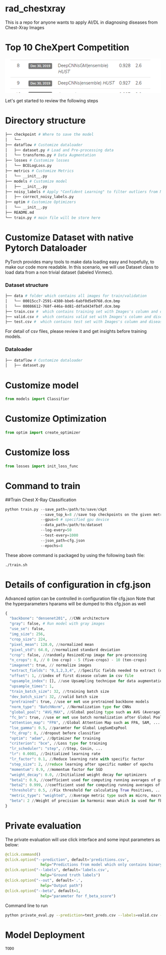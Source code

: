 # rad_chestxray
This is a repo for anyone wants to apply AI/DL in diagnosing diseases from Chest-Xray Images

# Top 10 CheXpert Competition 
![alt text](samples/ranking.png)

Let's get started to review the following steps
# Directory structure
```bash 
├── checkpoint # Where to save the model 
│   └── 
├── dataflow # Customize dataloader 
│   ├── dataset.py # Load and Pre-processing data
│   └── transforms.py # Data Augmentation
├── losses # Customize losses 
│   └── BCELogLoss.py
├── metrics # Customize Metrics 
│   └── __init__.py
├── models # Customize model 
│   ├── __init__.py
├── noisy_labels # Apply "Confident Learning" to filter outliers from Multi-(class/label) images classification task 
│   ├── correct_noisy_labels.py
├── optim # Customize Optimizers
│   └── __init__.py
├── README.md
└── train.py # main file will be store here 
```


# Customize Dataset with native Pytorch Dataloader
PyTorch provides many tools to make data loading easy and hopefully, to make our code more readable. In this scenario, we will use Dataset class to load data from a non trivial dataset (labeled Vinmec).

### Dataset structure
```bash 
├── data # folder which contains all images for train/validation 
│   └── 00015cc7-2591-4380-bbe6-6abf0d5e9768.dcm.bmp
│   └── 00086612-768f-446a-8d81-ddfad434fbdf.dcm.bmp
├── train.csv #  which contains training set with Images's column and diseases's columns (19)
├── valid.csv #  which contains valid set with Images's column and diseases's columns (19)
├── test.csv #  which contains test set with Images's column and diseases's columns (19)
```
For detail of csv files, please review it and get insights before training models.

### Dataloader
```bash
├── dataflow # Customize dataloader 
│   ├── dataset.py
```

# Customize model 
```python
from models import Classifier
```

# Customize Optimization 
```python
from optim import create_optimizer
```

# Customize loss 
```python
from losses import init_loss_func
```

# Command to train 
##Train Chest X-Ray Classification
```python 
python train.py --save_path=/path/to/save/ckpt 
                --save_top_k=8 //save top checkpoints on the given metric
                --gpus=0 # specified gpu device
                --data_path=/path/to/dataset
                --log-every=50
                --test-every=1000 
                --json_path=cfg.json 
                --epochs=8
```

These above command is packaged by using the following bash file:
```bash 
./train.sh
```

# Details of configuration in cfg.json 
Advanced option can be controlled in configuration file cfg.json
Note that the hyperparameters hparams will be dumped to this cfg.json as well
```python 
{
  "backbone": "densenet201", //CNN architecture
  "gray": false, # Run model with gray images
  "use_se": false,
  "img_size": 256,
  "crop_size": 224,
  "pixel_mean": 128.0, //normalized mean
  "pixel_std": 64.0, //normalized standard deviation
  "crop": false, //randomly ResizedCrop image for pre-processing
  "n_crops": 0, // 0 (no crop) - 5 (five-crops) - 10 (ten-crops)
  "imagenet": true, // normalize images
  "extract_fields": "0,1,2,3,4", //Specific fields needed to extract (default: 5 main diseases)
  "offset": 1, //index of first disease column in csv file
  "upsample_index": [], //use Upsampling technique for data augmentation
  "upsample_times": 1,
  "train_batch_size": 32, //training batch size
  "dev_batch_size": 32, //valid batch size
  "pretrained": true, //use or not use pretrained backbone models
  "norm_type": "BatchNorm", //Normalization type for CNNs
  "global_pool": "AVG_MAX", //Global pooling type such as AVG (Average), MAX (max), ... (default=AVG_MAX)
  "fc_bn": true, //use or not use batch normalization after Global Pooling
  "attention_map": "FPA", //Global Attention Map such as FPA, SAM, ...
  "lse_gamma": 0.5, //paramter for Global LogSumExpPool
  "fc_drop": 0, //dropout before classifier
  "optim": "adam", //Optimizer for training
  "criterion": "bce", //Loss type for training
  "lr_scheduler": "step", //Step, Cosin, ...
  "lr": 0.0001, //Initialized learning rate
  "lr_factor": 0.1, //Reduce learning rate with specific factor
  "step_size": 2, //reduce learning after specific number of epochs
  "momentum": 0.9, //momentum factor for SGD
  "weight_decay": 0.0, //Initialized weight decay for optimizers
  "beta1": 0.9, //coefficient used for computing running averages of gradient and its square
  "beta2": 0.999, //coefficient used for computing running averages of gradient and its square
  "threshold": 0.5, //Fix threshold for calculating True Positives, ...
  "metric_type": "weighted", //Average metric type such as micro, macro, weighted which is used for Precision, Recall, Fbeta_Score
  "beta": 2 //Weight of precision in harmonic mean which is used for fbeta_score
}
```


# Private evaluation
The private evaluation will use click interface and some input parameters as below:
```python 
@click.command()
@click.option("--prediction", default='predictions.csv',
                help="Predictions from model which only contains binary values")
@click.option("--labels", default='labels.csv', 
                help="Ground truth labels")
@click.option("--out", default='.', 
                help="Output path")
@click.option("--beta", default=1, 
                help="parameter for f_beta_score")
```
Command line to run
```bash 
python private_eval.py --prediction=test_preds.csv --labels=valid.csv --beta=1
```

# Model Deployment
```python
TODO
```